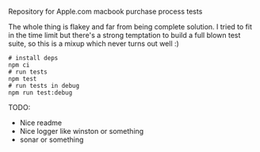 Repository for Apple.com macbook purchase process tests

The whole thing is flakey and far from being complete solution. I tried to fit in the time limit but there's a strong temptation to build a full blown test suite, so this is a mixup which never turns out well :)

```
# install deps
npm ci 
# run tests
npm test
# run tests in debug
npm run test:debug
```

TODO:
* Nice readme
* Nice logger like winston or something
* sonar or something